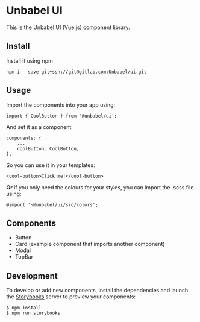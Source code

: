 # Unbabel UI
This is the Unbabel UI (Vue.js) component library.

## Install
Install it using npm
```
npm i --save git+ssh://git@gitlab.com:Unbabel/ui.git
```

## Usage
Import the components into your app using:

```
import { CoolButton } from '@unbabel/ui';
```

And set it as a component:
```
components: {
	...
	coolButton: CoolButton,
},
```

So you can use it in your templates:
```
<cool-button>Click me!</cool-button>
```

**Or** if you only need the colours for your styles, you can import the .scss file using:
```
@import '~@unbabel/ui/src/colors';
```

## Components
- Button
- Card (example component that imports another component)
- Modal
- TopBar

## Development
To develop or add new components, install the dependencies and launch the [Storybooks](https://storybook.js.org/basics/guide-vue/) server to preview your components:

```
$ npm install
$ npm run storybooks
```